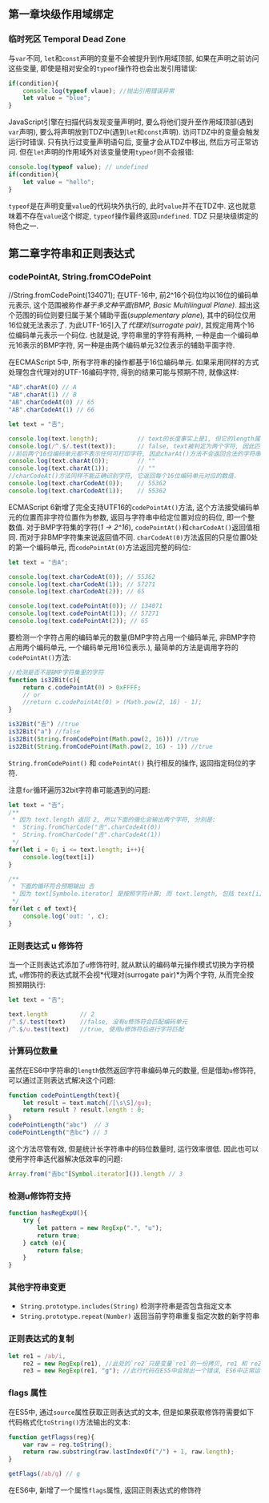 ## 第一章块级作用域绑定

### 临时死区 Temporal Dead Zone

与`var`不同, `let`和`const`声明的变量不会被提升到作用域顶部, 如果在声明之前访问这些变量, 即使是相对安全的`typeof`操作符也会出发引用错误:

```javascript
if(condition){
    console.log(typeof vlaue); //抛出引用错误异常
    let value = "blue";
}
```

JavaScript引擎在扫描代码发现变量声明时, 要么将他们提升至作用域顶部(遇到`var`声明), 要么将声明放到TDZ中(遇到`let`和`const`声明). 访问TDZ中的变量会触发运行时错误. 只有执行过变量声明语句后, 变量才会从TDZ中移出, 然后方可正常访问.
但在`let`声明的作用域外对该变量使用`typeof`则不会报错: 

```javascript
console.log(typeof value); // undefined
if(condition){
    let value = "hello";
}
```

`typeof`是在声明变量`value`的代码块外执行的, 此时`value`并不在TDZ中. 这也就意味着不存在`value`这个绑定, `typeof`操作最终返回`undefined`. TDZ 只是块级绑定的特色之一.

## 第二章字符串和正则表达式

### codePointAt, String.fromCOdePoint

//String.fromCodePoint(134071);
在UTF-16中, 前2^16个码位均以16位的编码单元表示, 这个范围被称作*基于多文种平面(BMP, Basic Multilingual Plane)*. 超出这个范围的码位则要归属于某个辅助平面(*supplementary plane*), 其中的码位仅用16位就无法表示了. 为此UTF-16引入了*代理对(surrogate pair)*, 其规定用两个16位编码单元表示一个码位. 也就是说, 字符串里的字符有两种, 一种是由一个编码单元16表示的BMP字符, 另一种是由两个编码单元32位表示的辅助平面字符.

在ECMAScript 5中, 所有字符串的操作都基于16位编码单元. 如果采用同样的方式处理包含代理对的UTF-16编码字符, 得到的结果可能与预期不符, 就像这样: 

```javascript
"AB".charAt(0) // A
"AB".charAt(1) // B
"AB".charCodeAt(0) // 65
"AB".charCodeAt(1) // 66

let text = "𠮷";

console.log(text.length);           // text的长度事实上是1, 但它的length属性值却为 2
console.log(/^.$/.test(text));      // false, text被判定为两个字符, 因此匹配单一字符的正则表达式会失效
//前后两个16位编码单元都不表示任何可打印字符, 因此charAt()方法不会返回合法的字符串
console.log(text.charAt(0));        // "" 
console.log(text.charAt(1));        // ""
//charCodeAt()方法同样不能正确识别字符, 它返回每个16位编码单元对应的数值.
console.log(text.charCodeAt(0));    // 55362
console.log(text.charCodeAt(1));    // 55362
```

ECMAScript 6新增了完全支持UTF16的`codePointAt()`方法, 这个方法接受编码单元的位置而非字符位置作为参数, 返回与字符串中给定位置对应的码位, 即一个整数值. 对于BMP字符集的字符(*1 -> 2^16*), `codePointAt()`和`charCodeAt()`返回值相同. 而对于非BMP字符集来说返回值不同. `charCodeAt(0)`方法返回的只是位置0处的第一个编码单元, 而`codePointAt(0)`方法返回完整的码位:

```javascript
let text = "𠮷A";

console.log(text.charCodeAt(0)); // 55362
console.log(text.charCodeAt(1)); // 57271
console.log(text.charCodeAt(2)); // 65

console.log(text.codePointAt(0)); // 134071
console.log(text.codePointAt(1)); // 57271
console.log(text.codePointAt(2)); // 65
```

要检测一个字符占用的编码单元的数量(BMP字符占用一个编码单元, 非BMP字符占用两个编码单元, 一个编码单元用16位表示.), 最简单的方法是调用字符的`codePointAt()`方法: 

```javascript
//检测是否不是BMP字符集里的字符
function is32Bit(c){
    return c.codePointAt(0) > 0xFFFF;
    // or
    //return c.codePointAt(0) > (Math.pow(2, 16) - 1);
}

is32Bit("𠮷") //true
is32Bit("a") //false
is32Bit(String.fromCodePoint(Math.pow(2, 16))) //true
is32Bit(String.fromCodePoint(Math.pow(2, 16) - 1)) //true
```

`String.fromCodePoint()` 和 `codePointAt()` 执行相反的操作, 返回指定码位的字符.

注意`for`循环遍历32bit字符串可能遇到的问题: 

```javascript
let text = "𠮷";
/**
 * 因为 text.length 返回 2, 所以下面的循化会输出两个字符, 分别是: 
 *  String.fromCharCode("𠮷".charCodeAt(0))
 *  String.fromCharCode("𠮷".charCodeAt(1)) 
 */ 
for(let i = 0; i <= text.length; i++){
    console.log(text[i])
}

/**
 * 下面的循环符合预期输出 𠮷
 * 因为 text[Symbole.iterator] 是按照字符计算; 而 text.length, 包括 text[i], 按照编码单元计算.
 */ 
for(let c of text){
    console.log('out: ', c);
}
```

### 正则表达式 u 修饰符

当一个正则表达式添加了`u`修饰符时, 就从默认的编码单元操作模式切换为字符模式, `u`修饰符的表达式就不会视*代理对(surrogate pair)*为两个字符, 从而完全按照预期执行: 

```javascript
let text = "𠮷";

text.length         // 2
/^.$/.test(text)    //false, 没有u修饰符会匹配编码单元
/^.$/u.test(text)   //true, 使用u修饰符后进行字符匹配
```

### 计算码位数量

虽然在ES6中字符串的`length`依然返回字符串编码单元的数量, 但是借助`u`修饰符, 可以通过正则表达式解决这个问题: 

```javascript
function codePointLength(text){
    let result = text.match(/[\s\S]/gu);
    return result ? result.length : 0;
}
codePointLength("abc")  // 3
codePointLength("𠮷bc") // 3
```
这个方法尽管有效, 但是统计长字符串中的码位数量时, 运行效率很低. 因此也可以使用字符串迭代器解决低效率的问题: 

```javascript
Array.from("𠮷bc"[Symbol.iterator]()).length // 3
```

### 检测u修饰符支持

```javascript
function hasRegExpU(){
    try {
        let pattern = new RegExp(".", "u");
        return true;
    } catch (e){
        return false;
    }
}
```

### 其他字符串变更

* `String.prototype.includes(String)` 检测字符串是否包含指定文本
* `String.prototype.repeat(Number)` 返回当前字符串重复指定次数的新字符串

### 正则表达式的复制

```javascript
let re1 = /ab/i,
    re2 = new RegExp(re1), //此处的`re2`只是变量`re1`的一份拷贝, re1 和 re2 有相同的修饰符
    re3 = new RegExp(re1, "g"); //此行代码在ES5中会抛出一个错误, ES6中正常运行, 并把 re1 的修饰符从 i 变成了 g
```

### flags 属性

在ES5中, 通过`source`属性获取正则表达式的文本, 但是如果获取修饰符需要如下代码格式化`toString()`方法输出的文本:

```javascript
function getFlagss(reg){
    var raw = reg.toString();
    return raw.substring(raw.lastIndexOf("/") + 1, raw.length);
}

getFlags(/ab/g) // g
```

在ES6中, 新增了一个属性`flags`属性, 返回正则表达式的修饰符

